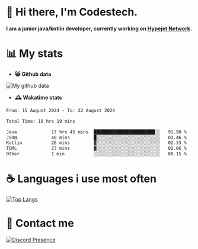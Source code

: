# 👋 Hi there, I'm Codestech.
**I am a junior java/kotlin developer, currently working on [Hypejet Network](https://github.com/Hypejet).**

# 📊 My stats
- **😸 Github data**

![My github data](https://github-readme-stats.vercel.app/api?username=Codestech1&count_private=true&include_all_commits=true&theme=codeSTACKr)

- **🕰️ Wakatime stats**
<!--START_SECTION:waka-->

```txt
From: 15 August 2024 - To: 22 August 2024

Total Time: 19 hrs 19 mins

Java             17 hrs 45 mins  ███████████████████████░░   91.90 %
JSON             40 mins         █░░░░░░░░░░░░░░░░░░░░░░░░   03.46 %
Kotlin           26 mins         ▓░░░░░░░░░░░░░░░░░░░░░░░░   02.33 %
TOML             23 mins         ▓░░░░░░░░░░░░░░░░░░░░░░░░   02.06 %
Other            1 min           ░░░░░░░░░░░░░░░░░░░░░░░░░   00.15 %
```

<!--END_SECTION:waka-->

# ☕ Languages i use most often
[![Top Langs](https://github-readme-stats.vercel.app/api/top-langs/?username=Codestech1&layout=compact&langs_count=8&exclude_repo=window5000.github.io&theme=codeSTACKr)](https://github.com/anuraghazra/github-readme-stats)

# 💬 Contact me
[![Discord Presence](https://lanyard.cnrad.dev/api/650718742157852740)](https://discord.com/users/650718742157852740)
</br>
